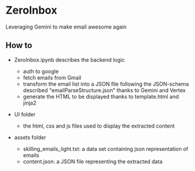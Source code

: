# ZeroInbox

Leveraging Gemini to make email awesome again

## How to

- ZeroInbox.ipynb describes the backend logic
	- auth to google
	- fetch emails from Gmail
	- transform the email list into a JSON file following the JSON-schema described "emailParseStructure.json" thanks to Gemini and Vertex
	- generate the HTML to be displayed thanks to template.html and jinja2
	
- UI folder
	- the html, css and js files used to display the extracted content
	
- assets folder
	- skilling_emails_light.txt: a data set containing json representation of emails
	- content.json: a JSON file representing the extracted data